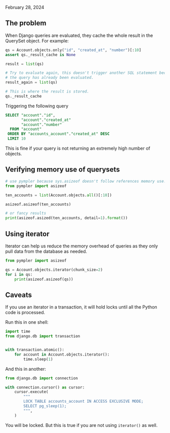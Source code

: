 February 28, 2024

## The problem

When Django queries are evaluated, they cache the whole result in the QuerySet
object. For example:

```python
qs = Account.objects.only("id", "created_at", "number")[:10]
assert qs._result_cache is None

result = list(qs)

# Try to evaluate again, this doesn't trigger another SQL statement because
# the query has already been evaluated.
result_again = list(qs)

# This is where the result is stored.
qs._result_cache
```

Triggering the following query

```sql
SELECT "account"."id",
       "account"."created_at"
       "account"."number"
  FROM "account"
 ORDER BY "accounts_account"."created_at" DESC
 LIMIT 10
```

This is fine if your query is not returning an extremely high number of
objects.

## Verifying memory use of querysets


```python
# use pympler because sys.asizeof doesn't follow references memory use!
from pympler import asizeof

ten_accounts = list(Account.objects.all()[:10])

asizeof.asizeof(ten_accounts)

# or fancy results
print(asizeof.asized(ten_accounts, detail=1).format())
```

## Using iterator

Iterator can help us reduce the memory overhead of queries as they only
pull data from the database as needed.

```python
from pympler import asizeof

qs = Account.objects.iterator(chunk_size=2)
for i in qs:
    print(asizeof.asizeof(qs))
```

## Caveats

If you use an iterator in a transaction, it will hold locks until all the
Python code is processed.

Run this in one shell:

```python
import time
from django.db import transaction


with transaction.atomic():
    for account in Account.objects.iterator():
        time.sleep(1)
```

And this in another:

```python
from django.db import connection

with connection.cursor() as cursor:
    cursor.execute(
        """
        LOCK TABLE accounts_account IN ACCESS EXCLUSIVE MODE;
        SELECT pg_sleep(1);
        """,
    )
```

You will be locked. But this is true if you are not using `iterator()` as well.
